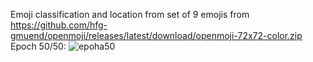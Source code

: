 Emoji classification and location from set of 9 emojis from https://github.com/hfg-gmuend/openmoji/releases/latest/download/openmoji-72x72-color.zip
Epoch 50/50:
![epoha50](https://user-images.githubusercontent.com/36560592/110969220-b7444f00-8358-11eb-9d83-18e622ef9f54.png)
